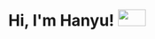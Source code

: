 <h1> Hi, I'm Hanyu! <img src="https://p3.itc.cn/q_70/images03/20210716/ceb93aee5826437388cf89149c86ed60.png" width="50" height="30"></h1>

<!--
**whanyu1212/whanyu1212** is a ✨ _special_ ✨ repository because its `README.md` (this file) appears on your GitHub profile.

Here are some ideas to get you started:

- 🔭 I’m currently working on ...
- 🌱 I’m currently learning ...
- 👯 I’m looking to collaborate on ...
- 🤔 I’m looking for help with ...
- 💬 Ask me about ...
- 📫 How to reach me: ...
- 😄 Pronouns: ...
- ⚡ Fun fact: ...
-->
